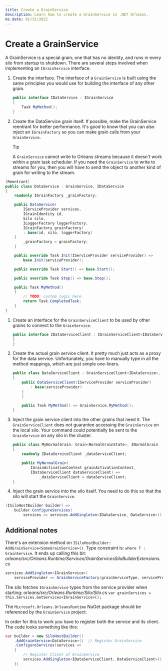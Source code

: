 ```yaml
---
title: Create a GrainService
description: Learn how to create a GrainService in .NET Orleans.
ms.date: 01/31/2022
---
```


# Create a GrainService

A GrainService is a special grain; one that has no identity, and runs in every silo from startup to shutdown. There are several steps involved when implementing an `IGrainService` interface.

1. Create the interface. The interface of a `GrainService` is built using the same principles you would use for building the interface of any other grain.

    ```csharp
    public interface IDataService : IGrainService
    {
        Task MyMethod();
    }
    ```

1. Create the DataService grain itself. If possible, make the GrainService reentrant for better performance. It's good to know that you can also inject an `IGrainFactory` so you can make grain calls from your `GrainService`.

    > [!TIP]
    > A `GrainService` cannot write to Orleans streams because it doesn't work within a grain task scheduler. If you need the `GrainService` to write to streams for you, then you will have to send the object to another kind of grain for writing to the stream.

```csharp
[Reentrant]
public class DataService : GrainService, IDataService
{
    readonly IGrainFactory _grainFactory;

    public DataService(
        IServiceProvider services,
        IGrainIdentity id,
        Silo silo,
        ILoggerFactory loggerFactory,
        IGrainFactory grainFactory)
        : base(id, silo, loggerFactory)
    {
        _grainFactory = grainFactory;
    }

    public override Task Init(IServiceProvider serviceProvider) =>
        base.Init(serviceProvider);

    public override Task Start() => base.Start();

    public override Task Stop() => base.Stop();

    public Task MyMethod()
    {
        // TODO: custom logic here.
        return Task.CompletedTask;
    }
}
```

1. Create an interface for the `GrainServiceClient` to be used by other grains to connect to the `GrainService`.

    ```csharp
    public interface IDataServiceClient : IGrainServiceClient<IDataService>, IDataService
    {
    }
    ```

1. Create the actual grain service client. It pretty much just acts as a proxy for the data service. Unfortunately, you have to manually type in all the method mappings, which are just simple one-liners.

    ```csharp
    public class DataServiceClient : GrainServiceClient<IDataService>, IDataServiceClient
    {
        public DataServiceClient(IServiceProvider serviceProvider)
            : base(serviceProvider)
        {
        }

        public Task MyMethod() => GrainService.MyMethod();
    }
    ```

1. Inject the grain service client into the other grains that need it. The `GrainServiceClient` does not guarantee accessing the `GrainService` on the local silo. Your command could potentially be sent to the `GrainService` on any silo in the cluster.

    ```csharp
    public class MyNormalGrain: Grain<NormalGrainState>, INormalGrain
    {
        readonly IDataServiceClient _dataServiceClient;
    
        public MyNormalGrain(
            IGrainActivationContext grainActivationContext,
            IDataServiceClient dataServiceClient) =>
                _dataServiceClient = dataServiceClient;
    }
    ```

1. Inject the grain service into the silo itself. You need to do this so that the silo will start the `GrainService`.

```csharp
(ISiloHostBuilder builder) =>
    builder.ConfigureServices(
        services => services.AddSingleton<IDataService, DataService>());
```

## Additional notes

<!-- markdownlint-disable-next-line MD044 -->
There's an extension method on `ISiloHostBuilder: AddGrainService<SomeGrainService>()`. Type constraint is: `where T : GrainService`. It ends up calling this bit: _orleans/src/Orleans.Runtime/Services/GrainServicesSiloBuilderExtensions.cs_

```csharp
services.AddSingleton<IGrainService>(
    serviceProvider => GrainServiceFactory(grainServiceType, serviceProvider));
```

<!-- markdownlint-disable-next-line MD044 -->
The silo fetches `IGrainService` types from the service provider when starting: _orleans/src/Orleans.Runtime/Silo/Silo.cs_
 `var grainServices = this.Services.GetServices<IGrainService>();`

The `Microsoft.Orleans.OrleansRuntime` NuGet package should be referenced by the `GrainService` project.

In order for this to work you have to register both the service and its client. The code looks something like this:

```csharp
var builder = new SiloHostBuilder()
    .AddGrainService<DataService>()  // Register GrainService
    .ConfigureServices(services =>
    {
        // Register Client of GrainService
        services.AddSingleton<IDataServiceClient, DataServiceClient>(); 
    })
 ```

